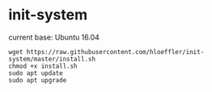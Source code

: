# init-system

current base: Ubuntu 16.04


```
wget https://raw.githubusercontent.com/hloeffler/init-system/master/install.sh
chmod +x install.sh
sudo apt update
sudo apt upgrade
```
